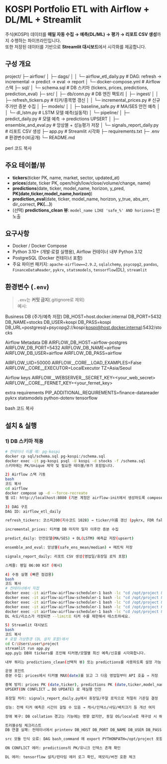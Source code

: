 # KOSPI Portfolio ETL with Airflow + DL/ML + Streamlit

주식(KOSPI) 데이터를 **매일 자동 수집 → 예측(DL/ML) → 평가 → 리포트 CSV 생성**까지 수행하는 파이프라인입니다.  
또한 저장된 데이터를 기반으로 **Streamlit 대시보드**에서 시각화를 제공합니다.

## 구성 개요

project/
├─ airflow/
│ ├─ dags/
│ │ └─ airflow_etl_daily.py # DAG: refresh → incremental → predict → eval → report
│ └─ docker-compose.yml # Airflow 스택
├─ sql/
│ └─ schema.sql # DB 스키마 (tickers, prices, predictions, prediction_eval)
├─ src/
│ ├─ db/conn.py # DB 엔진 팩토리
│ ├─ ingest/
│ │ ├─ refresh_tickers.py # 티커/종목명 갱신
│ │ └─ incremental_prices.py # 신규 주가만 증분 수집
│ ├─ models/
│ │ ├─ baseline_safe.py # MA/SES 안전 예측
│ │ └─ dl_lstm.py # LSTM 모델 예측(실동작)
│ └─ pipeline/
│ ├─ predict_daily.py # 모델 예측 → predictions UPSERT
│ ├─ ensemble_and_eval.py # 앙상블 + 성능평가 저장
│ └─ signals_report_daily.py # 리포트 CSV 생성
├─ app.py # Streamlit 시각화
├─ requirements.txt
├─ .env # 환경변수(비공개)
└─ README.md

perl
코드 복사

## 주요 테이블/뷰

- **tickers**(ticker PK, name, market, sector, updated_at)
- **prices**(date, ticker PK, open/high/low/close/volume/change, name)
- **predictions**(date, ticker, model_name, horizon, y_pred, **PK(date,ticker,model_name,horizon)**)
- **prediction_eval**(date, ticker, model_name, horizon, y_true, abs_err, dir_correct, **PK(...)**)
- (선택) **predictions_clean 뷰**: `model_name LIKE 'safe_%' AND horizon=1` 만 노출

## 요구사항

- Docker / Docker Compose
- Python 3.10+ (개발·로컬 실행용), Airflow 컨테이너 내부 Python 3.12
- PostgreSQL (Docker 컨테이너 포함)
- 주요 파이썬 패키지: `apache-airflow==2.9.2`, `sqlalchemy`, `psycopg2`, `pandas`,  
  `FinanceDataReader`, `pykrx`, `statsmodels`, `tensorflow`(DL), `streamlit`

## 환경변수 (`.env`)

> `.env`는 **커밋 금지**(.gitignore로 제외)  
> 예시:

Business DB (주가/예측 저장)
DB_HOST=host.docker.internal
DB_PORT=5432
DB_NAME=stocks
DB_USER=kospi
DB_PASS=kospi
DB_URL=postgresql+psycopg2://kospi:kospi@host.docker.internal:5432/stocks

Airflow Metadata DB
AIRFLOW_DB_HOST=airflow-postgres
AIRFLOW_DB_PORT=5432
AIRFLOW_DB_NAME=airflow
AIRFLOW_DB_USER=airflow
AIRFLOW_DB_PASS=airflow

AIRFLOW_UID=50000
AIRFLOW__CORE__LOAD_EXAMPLES=False
AIRFLOW__CORE__EXECUTOR=LocalExecutor
TZ=Asia/Seoul

Airflow keys
AIRFLOW__WEBSERVER__SECRET_KEY=<your_web_secret>
AIRFLOW__CORE__FERNET_KEY=<your_fernet_key>

extra requirements
PIP_ADDITIONAL_REQUIREMENTS=finance-datareader pykrx statsmodels python-dotenv tensorflow

bash
코드 복사

## 설치 & 실행

### 1) DB 스키마 적용

```bash
# 컨테이너 이름 예: pg-kospi
docker cp sql/schema.sql pg-kospi:/schema.sql
docker exec -it pg-kospi psql -U kospi -d stocks -f /schema.sql
스키마에는 PK/Unique 제약 및 필요한 테이블/뷰가 포함됩니다.

2) Airflow 스택 기동
bash
코드 복사
cd airflow
docker compose up -d --force-recreate
웹 UI: http://localhost:8080 (기본 계정은 airflow-init에서 생성하도록 compose 구성)

3) DAG 구조
DAG ID: airflow_etl_daily

refresh_tickers: 코스피200(지수코드 1028) → ticker/이름 갱신 (pykrx, FDR fallback)

incremental_prices: 티커별 DB 마지막 일자 이후만 증분 수집

predict_daily: 안전모델(MA/SES) + DL(LSTM) 예측값 저장(upsert)

ensemble_and_eval: 앙상블(safe_ens_mean/median) + 메트릭 저장

signals_report_daily: 리포트 CSV 생성(영업일/휴장일 로직 포함)

스케줄: 평일 06:00 KST (예시)

4) 수동 실행 (빠른 점검용)
bash
코드 복사
# 컨테이너에서 직접
docker exec -it airflow-airflow-scheduler-1 bash -lc "cd /opt/project && export PYTHONPATH=/opt/project && python -m src.ingest.refresh_tickers"
docker exec -it airflow-airflow-scheduler-1 bash -lc "cd /opt/project && export PYTHONPATH=/opt/project && python -m src.ingest.incremental_prices"
docker exec -it airflow-airflow-scheduler-1 bash -lc "cd /opt/project && export PYTHONPATH=/opt/project && python -m src.pipeline.predict_daily --limit 20"
docker exec -it airflow-airflow-scheduler-1 bash -lc "cd /opt/project && export PYTHONPATH=/opt/project && python -m src.pipeline.ensemble_and_eval --limit 20"
docker exec -it airflow-airflow-scheduler-1 bash -lc "cd /opt/project && export PYTHONPATH=/opt/project && python -c 'from src.pipeline.signals_report_daily import run; run()'"
DL 속도/리소스가 걱정되면 --limit로 티커 수를 제한해서 테스트하세요.

5) Streamlit 대시보드
bash
코드 복사
# 로컬 가상환경 (DL 설치 포함)에서
cd C:\Users\user\project
streamlit run app.py
app.py는 DB와 tickers를 조인해 티커명/모델별 최신 예측/신호를 시각화합니다.

내부 쿼리는 predictions_clean(선택적 뷰) 또는 predictions를 사용하도록 설정 가능.

운영 포인트
증분 수집: prices에서 티커별 MAX(date)를 읽고 그 다음 영업일부터 API 호출 → 저장

중복 방지: prices PK (date,ticker), predictions PK (date,ticker,model_name,horizon)
UPSERT(ON CONFLICT … DO UPDATE) 로 재실행 안전

휴장일 처리: signals_report_daily.py에서 휴장일/주말 로직으로 적절히 기준일 결정

성능: 전체 티커 예측은 시간이 걸릴 수 있음 → 캐시/인덱스/샤딩/배치크기 등 개선 여지

장애 복구: DB collation 경고는 기능에는 영향 없지만, 동일 OS/locale로 재구성 시 해소 가능

트러블슈팅 체크리스트
DB 연결 실패: 컨테이너에서 printenv DB_HOST DB_PORT DB_NAME DB_USER DB_PASS 확인

src 모듈 인식 오류: DAG bash_command 에 export PYTHONPATH=/opt/project 포함 여부 확인

ON CONFLICT 에러: predictions의 PK/유니크 인덱스 존재 확인

DL 에러: tensorflow 설치/런타임 에러 로그 확인, 메모리/버전 호환 체크
